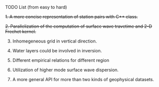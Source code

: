 TODO List (from easy to hard)  

~~1. A more concise representation of station pairs with C++ class.~~

~~2. Parallelization of the computation of surface wave travetime and 2-D Frechet kernel.~~

3. Inhomegeneous grid in vertical direction.

4. Water layers could be involved in inversion. 

5. Different empirical relations for different region

6. Utilization of higher mode surface wave dispersion.

7. A more general API for more than two kinds of geophysical datasets.
